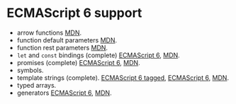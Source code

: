 ECMAScript 6 support
====================

 * arrow functions [MDN][mdn-arrow].
 * function default parameters [MDN][mdn-default].
 * function rest parameters [MDN][mdn-rest].
 * `let` and `const` bindings (complete) [ECMAScript 6][es6-let], [MDN][mdn-let].
 * promises (complete) [ECMAScript 6][es6-promise], [MDN][mdn-promise].
 * symbols.
 * template strings (complete).
   [ECMAScript 6 tagged][es6-template-tagged], [ECMAScript 6][es6-template-literals],
   [MDN][mdn-template].
 * typed arrays.
 * generators [ECMAScript 6][es6-generator], [MDN][mdn-generator].
     

[es6-template-literals]:
  http://www.ecma-international.org/ecma-262/6.0/#sec-template-literals
[es6-template-tagged]:
  http://www.ecma-international.org/ecma-262/6.0/#sec-tagged-templates
[es6-promise]:
  http://www.ecma-international.org/ecma-262/6.0/#sec-tagged-templates
[es6-generator]:
  http://www.ecma-international.org/ecma-262/6.0/#14.4
[mdn-arrow]:
  https://developer.mozilla.org/en-US/docs/Web/JavaScript/Reference/Functions/Arrow_functions
[mdn-default]:
  https://developer.mozilla.org/en-US/docs/Web/JavaScript/Reference/Functions/Default_parameters
[mdn-rest]:
  https://developer.mozilla.org/en/docs/Web/JavaScript/Reference/Functions/rest_parameters
[mdn-template]:
  https://developer.mozilla.org/en-US/docs/Web/JavaScript/Reference/template_strings
[mdn-promise]:
  https://developer.mozilla.org/en-US/docs/Web/JavaScript/Reference/Global_Objects/Promise
[mdn-generator]:
  https://developer.mozilla.org/en-US/docs/Web/JavaScript/Reference/Operators/yield
[es6-let]:
  http://www.ecma-international.org/ecma-262/6.0/#sec-let-and-const-declarations
[mdn-let]:
  https://developer.mozilla.org/en-US/docs/Web/JavaScript/Reference/Statements/let
